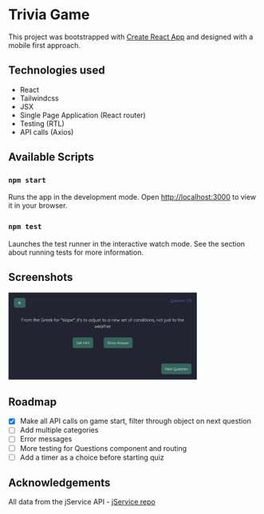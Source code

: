 # Trivia Game

This project was bootstrapped with [Create React App](https://github.com/facebook/create-react-app) and designed with a mobile first approach.

## Technologies used
- React
- Tailwindcss
- JSX
- Single Page Application (React router)
- Testing (RTL)
- API calls (Axios)

## Available Scripts
### `npm start`
Runs the app in the development mode. Open [http://localhost:3000](http://localhost:3000) to view it in your browser.

### `npm test`
Launches the test runner in the interactive watch mode.
See the section about running tests for more information.

## Screenshots
<img src="src/assets/triviagamescreenshot.png" width=75% height=75%>

## Roadmap
- [x] Make all API calls on game start, filter through object on next question
- [ ] Add multiple categories
- [ ] Error messages
- [ ] More testing for Questions component and routing
- [ ] Add a timer as a choice before starting quiz

## Acknowledgements

All data from the jService API - [jService repo](https://github.com/sottenad/jService)


